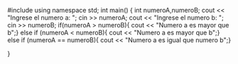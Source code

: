 #include <iostream>
using namespace std;
int main() {
int numeroA,numeroB;
cout << "Ingrese el numero a: ";
cin >> numeroA;
cout << "Ingrese el numero b: ";
cin >> numeroB;
if(numeroA > numeroB){
cout << "Numero a es mayor que b";}
else 
if (numeroA < numeroB){
cout << "Numero a es mayor que b";}
else
if (numeroA == numeroB){
cout << "Numero a es igual que numero b";}
  
}
